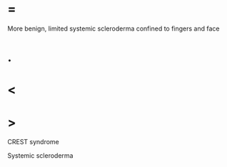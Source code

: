 # =

More benign, limited systemic scleroderma confined to fingers and face

# .

# <

# >

CREST syndrome

Systemic scleroderma

